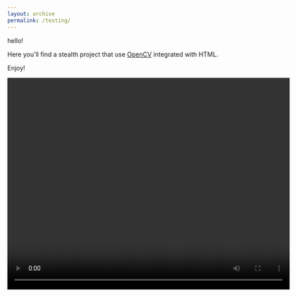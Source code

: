 ```yaml
---
layout: archive
permalink: /testing/
---
```

hello! 

Here you'll find a stealth project that use [OpenCV](https://www.google.com/url?sa=t&rct=j&q=&esrc=s&source=web&cd=&cad=rja&uact=8&ved=2ahUKEwj4kIqdleH3AhVxh_0HHePwCSYQFnoECBEQAQ&url=https%3A%2F%2Fopencv.org%2F&usg=AOvVaw0nLWFztJIlbNMAYoheT9Qm) integrated with HTML. 

Enjoy!


<html lang="en">
<head>
    <meta charset="UTF-8">
    <meta name="viewport" content="width=device-width, initial-scale=1.0">
    <title>Opencv JS</title>
    <script async src="../assets/js/opencv/opencv.js" onload="openCvReady();"></script>
    <script src="../assets/js/opencv/utils.js"></script>

<body>
    <video  id="cam_input" height="480" width="640"></video>
    <canvas id="canvas_output"></canvas>
</body>

<script type="text/JavaScript">
function openCvReady() {
  cv['onRuntimeInitialized']=()=>{
    let video = document.getElementById("cam_input"); // video is the id of video tag
    navigator.mediaDevices.getUserMedia({ video: true, audio: false })
    .then(function(stream) {
        video.srcObject = stream;
        video.play();
    })
    .catch(function(err) {
        console.log("An error occurred! " + err);
    });
    let src = new cv.Mat(video.height, video.width, cv.CV_8UC4);
    let dst = new cv.Mat(video.height, video.width, cv.CV_8UC1);
    let gray = new cv.Mat();
    let cap = new cv.VideoCapture(cam_input);
    let faces = new cv.RectVector();
    let classifier = new cv.CascadeClassifier();
    let utils = new Utils('errorMessage');
    let faceCascadeFile = '../haarcascade_default.xml'; // path to xml
    utils.createFileFromUrl(faceCascadeFile, faceCascadeFile, () => {
    classifier.load(faceCascadeFile); // in the callback, load the cascade from file 
});
    const FPS = 100;
    function processVideo() {
        let begin = Date.now();
        cap.read(src);
        src.copyTo(dst);
        cv.cvtColor(dst, gray, cv.COLOR_RGBA2GRAY, 0);
        try{
            classifier.detectMultiScale(gray, faces, 1.1, 3, 0);
            console.log(faces.size());
        }catch(err){
            console.log(err);
        }
        for (let i = 0; i < faces.size(); ++i) {
            let face = faces.get(i);
            let point1 = new cv.Point(face.x, face.y);
            let point2 = new cv.Point(face.x + face.width, face.y + face.height);
            cv.rectangle(dst, point1, point2, [255, 0, 0, 255]);
        }
        cv.imshow("canvas_output", dst);
        // schedule next one.
        let delay = 1000/FPS - (Date.now() - begin);
        setTimeout(processVideo, delay);
}
// schedule first one.
setTimeout(processVideo, 0);
  };
}
</script>
<script type="application/javascript">
function draw() {
  var ctx = document.getElementById('tutorial').getContext('2d');
  ctx.font = '24px serif';
  ctx.fillText("prova", 10, 50);
}
</script>

<body onload="draw();">
   <canvas id="tutorial" width="300" height="150"></canvas>
 </body>

</head>
</html>